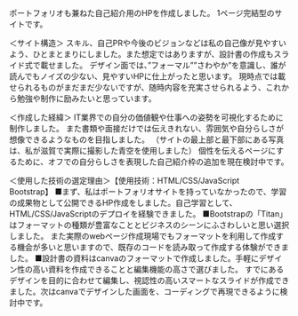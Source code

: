 ポートフォリオも兼ねた自己紹介用のHPを作成しました。
1ページ完結型のサイトです。

＜サイト構造＞
スキル、自己PRや今後のビジョンなどは私の自己像が見やすいよう、ひとまとまりにしました。また想定ではありますが、設計書の作成もスライド式で載せました。
デザイン面では、”フォーマル””さわやか”を意識し、誰が読んでもノイズの少ない、見やすいHPに仕上がったと思います。
現時点では載せられるものがまだまだ少ないですが、随時内容を充実させられるよう、これから勉強や制作に励みたいと思っています。

＜作成した経緯＞
IT業界での自分の価値観や仕事への姿勢を可視化するために制作しました。
また書類や面接だけでは伝えきれない、雰囲気や自分らしさが想像できるようなものを目指しました。
（サイトの最上部と最下部にある写真は、私が滋賀で実際に撮影した青空を使用しました）
個性を伝えるページにするために、オフでの自分らしさを表現した自己紹介枠の追加を現在検討中です。


＜使用した技術の選定理由＞【使用技術：HTML/CSS/JavaScript　Bootstrap】
■まず、私はポートフォリオサイトを持っていなかったので、学習の成果物として公開できるHP作成をしました。自己学習として、HTML/CSS/JavaScriptのデプロイを経験できました。
■Bootstrapの「Titan」はフォーマットの種類が豊富なこととビジネスのシーンにふさわしいと思い選択しました。
また実際のwebページ作成現場でもフォーマットを利用して作成する機会が多いと思いますので、既存のコードを読み取って作成する体験ができました。
■設計書の資料はcanvaのフォーマットで作成しました。手軽にデザイン性の高い資料を作成できることと編集機能の高さで選びました。
すでにあるデザインを目的に合わせて編集し、視認性の高いスマートなスライドが作成できました。次はcanvaでデザインした画面を、コーディングで再現できるように検討中です。
